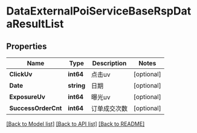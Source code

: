 # DataExternalPoiServiceBaseRspDataResultList

## Properties

Name | Type | Description | Notes
------------ | ------------- | ------------- | -------------
**ClickUv** | **int64** | 点击uv | [optional] 
**Date** | **string** | 日期 | [optional] 
**ExposureUv** | **int64** | 曝光uv | [optional] 
**SuccessOrderCnt** | **int64** | 订单成交次数 | [optional] 

[[Back to Model list]](../README.md#documentation-for-models) [[Back to API list]](../README.md#documentation-for-api-endpoints) [[Back to README]](../README.md)


